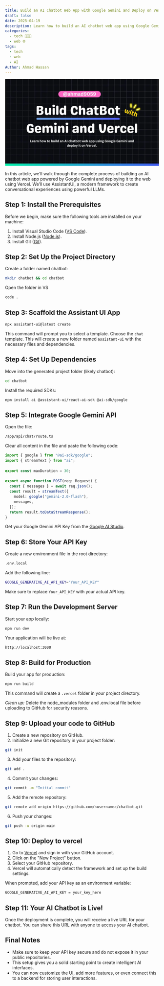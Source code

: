 ```yaml
---
title: Build an AI Chatbot Web App with Google Gemini and Deploy on Vercel
draft: false
date: 2025-04-19
description: Learn how to build an AI chatbot web app using Google Gemini and deploy it on Vercel.
categories:
  - tech 👨🏻‍💻
  - web 🌐
tags:
  - tech
  - web
  - AI
Author: Ahmad Hassan
---
```


![Thumbnail Image](/posts/assets/tech/chatbot.webp)

In this article, we’ll walk through the complete process of building an AI chatbot web app powered by Google Gemini and deploying it to the web using Vercel. We’ll use AssistantUI, a modern framework to create conversational experiences using powerful LLMs.

## Step 1: Install the Prerequisites

Before we begin, make sure the following tools are installed on your machine:

1. Install Visual Studio Code ([VS Code](https://code.visualstudio.com)).
2. Install Node.js ([Node.js](https://nodejs.org/en/download/)).
3. Install Git ([Git](https://git-scm.com/downloads)).

## Step 2: Set Up the Project Directory

Create a folder named chatbot:

```bash
mkdir chatbot && cd chatbot
```

Open the folder in VS 

```bash 
code .
```

## Step 3: Scaffold the Assistant UI App 

```bash 
npx assistant-ui@latest create
```

This command will prompt you to select a template. Choose the `chat` template. This will create a new folder named `assistant-ui` with the necessary files and dependencies.

## Step 4: Set Up Dependencies 

Move into the generated project folder (likely chatbot):

```bash
cd chatbot
```

Install the required SDKs:

```bash
npm install ai @assistant-ui/react-ai-sdk @ai-sdk/google
```

## Step 5: Integrate Google Gemini API

Open the file:

```bash
/app/api/chat/route.ts
```

Clear all content in the file and paste the following code:

```typescript
import { google } from "@ai-sdk/google";
import { streamText } from "ai";

export const maxDuration = 30;

export async function POST(req: Request) {
  const { messages } = await req.json();
  const result = streamText({
    model: google("gemini-2.0-flash"),
    messages,
  });
  return result.toDataStreamResponse();
}
```

Get your Google Gemini API Key from the [Google AI Studio](https://aistudio.google.com/).

## Step 6: Store Your API Key

Create a new environment file in the root directory:

```bash
.env.local
```

Add the following line:

```bash
GOOGLE_GENERATIVE_AI_API_KEY="Your_API_KEY"
```

Make sure to replace `Your_API_KEY` with your actual API key.

## Step 7: Run the Development Server

Start your app locally:

```bash
npm run dev
```

Your application will be live at:

```bash
http://localhost:3000
```

## Step 8: Build for Production

 Build your app for production:

```bash
npm run build
```

This command will create a `.vercel` folder in your project directory.

*Clean up:* Delete the node_modules folder and .env.local file before uploading to GitHub for security reasons.

## Step 9: Upload your code to GitHub

1. Create a new repository on GitHub.
2. Initialize a new Git repository in your project folder:

```bash
git init
```

3. Add your files to the repository:

```bash
git add .
```

4. Commit your changes:

```bash
git commit -m "Initial commit"
```

5. Add the remote repository:

```bash
git remote add origin https://github.com/<username>/chatbot.git
```

6. Push your changes:

```bash
git push -u origin main
```

## Step 10: Deploy to vercel

1. Go to [Vercel](https://vercel.com/) and sign in with your GitHub account.
2. Click on the "New Project" button.
3. Select your GitHub repository.
4. Vercel will automatically detect the framework and set up the build settings.

 When prompted, add your API key as an environment variable:

```bash
GOOGLE_GENERATIVE_AI_API_KEY = your_key_here
```

## Step 11: Your AI Chatbot is Live!

Once the deployment is complete, you will receive a live URL for your chatbot. You can share this URL with anyone to access your AI chatbot.

## Final Notes

- Make sure to keep your API key secure and do not expose it in your public repositories.
- This setup gives you a solid starting point to create intelligent AI interfaces.
- You can now customize the UI, add more features, or even connect this to a backend for storing user interactions.

